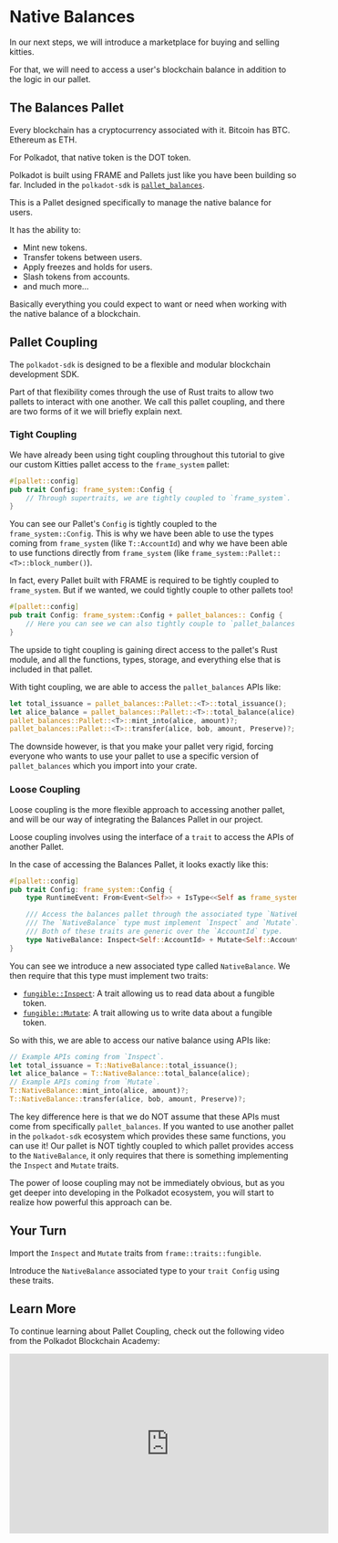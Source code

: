 # Native Balances

In our next steps, we will introduce a marketplace for buying and selling kitties.

For that, we will need to access a user's blockchain balance in addition to the logic in our pallet.

## The Balances Pallet

Every blockchain has a cryptocurrency associated with it. Bitcoin has BTC. Ethereum as ETH.

For Polkadot, that native token is the DOT token.

Polkadot is built using FRAME and Pallets just like you have been building so far. Included in the `polkadot-sdk` is [`pallet_balances`](https://docs.rs/pallet-balances/39.0.0/pallet_balances/index.html).

This is a Pallet designed specifically to manage the native balance for users.

It has the ability to:

- Mint new tokens.
- Transfer tokens between users.
- Apply freezes and holds for users.
- Slash tokens from accounts.
- and much more...

Basically everything you could expect to want or need when working with the native balance of a blockchain.

## Pallet Coupling

The `polkadot-sdk` is designed to be a flexible and modular blockchain development SDK.

Part of that flexibility comes through the use of Rust traits to allow two pallets to interact with one another. We call this pallet coupling, and there are two forms of it we will briefly explain next.

### Tight Coupling

We have already been using tight coupling throughout this tutorial to give our custom Kitties pallet access to the `frame_system` pallet:

```rust
#[pallet::config]
pub trait Config: frame_system::Config {
	// Through supertraits, we are tightly coupled to `frame_system`.
}
```

You can see our Pallet's `Config` is tightly coupled to the `frame_system::Config`. This is why we have been able to use the types coming from `frame_system` (like `T::AccountId`) and why we have been able to use functions directly from `frame_system` (like `frame_system::Pallet::<T>::block_number()`).

In fact, every Pallet built with FRAME is required to be tightly coupled to `frame_system`. But if we wanted, we could tightly couple to other pallets too!

```rust
#[pallet::config]
pub trait Config: frame_system::Config + pallet_balances:: Config {
	// Here you can see we can also tightly couple to `pallet_balances`.
}
```

The upside to tight coupling is gaining direct access to the pallet's Rust module, and all the functions, types, storage, and everything else that is included in that pallet.

With tight coupling, we are able to access the `pallet_balances` APIs like:

```rust
let total_issuance = pallet_balances::Pallet::<T>::total_issuance();
let alice_balance = pallet_balances::Pallet::<T>::total_balance(alice);
pallet_balances::Pallet::<T>::mint_into(alice, amount)?;
pallet_balances::Pallet::<T>::transfer(alice, bob, amount, Preserve)?;
```

The downside however, is that you make your pallet very rigid, forcing everyone who wants to use your pallet to use a specific version of `pallet_balances` which you import into your crate.

### Loose Coupling

Loose coupling is the more flexible approach to accessing another pallet, and will be our way of integrating the Balances Pallet in our project.

Loose coupling involves using the interface of a `trait` to access the APIs of another Pallet.

In the case of accessing the Balances Pallet, it looks exactly like this:

```rust
#[pallet::config]
pub trait Config: frame_system::Config {
	type RuntimeEvent: From<Event<Self>> + IsType<<Self as frame_system::Config>::RuntimeEvent>;

	/// Access the balances pallet through the associated type `NativeBalance`.
	/// The `NativeBalance` type must implement `Inspect` and `Mutate`.
	/// Both of these traits are generic over the `AccountId` type.
	type NativeBalance: Inspect<Self::AccountId> + Mutate<Self::AccountId>;
}
```

You can see we introduce a new associated type called `NativeBalance`. We then require that this type must implement two traits:

- [`fungible::Inspect`](https://docs.rs/frame-support/38.0.0/frame_support/traits/tokens/fungible/trait.Inspect.html): A trait allowing us to read data about a fungible token.
- [`fungible::Mutate`](https://docs.rs/frame-support/38.0.0/frame_support/traits/tokens/fungible/trait.Mutate.html): A trait allowing us to write data about a fungible token.

So with this, we are able to access our native balance using APIs like:

```rust
// Example APIs coming from `Inspect`.
let total_issuance = T::NativeBalance::total_issuance();
let alice_balance = T::NativeBalance::total_balance(alice);
// Example APIs coming from `Mutate`.
T::NativeBalance::mint_into(alice, amount)?;
T::NativeBalance::transfer(alice, bob, amount, Preserve)?;
```

The key difference here is that we do NOT assume that these APIs must come from specifically `pallet_balances`. If you wanted to use another pallet in the `polkadot-sdk` ecosystem which provides these same functions, you can use it! Our pallet is NOT tightly coupled to which pallet provides access to the `NativeBalance`, it only requires that there is something implementing the `Inspect` and `Mutate` traits.

The power of loose coupling may not be immediately obvious, but as you get deeper into developing in the Polkadot ecosystem, you will start to realize how powerful this approach can be.

## Your Turn

Import the `Inspect` and `Mutate` traits from `frame::traits::fungible`.

Introduce the `NativeBalance` associated type to your `trait Config` using these traits.

## Learn More

To continue learning about Pallet Coupling, check out the following video from the Polkadot Blockchain Academy:

<iframe width="560" height="315" src="https://www.youtube.com/embed/mPkgG9ANNzI?si=6CrBZBMaHHBvQLYD" title="YouTube video player" frameborder="0" allow="accelerometer; autoplay; clipboard-write; encrypted-media; gyroscope; picture-in-picture; web-share" referrerpolicy="strict-origin-when-cross-origin" allowfullscreen></iframe>
